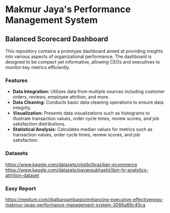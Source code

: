 # Makmur Jaya's Performance Management System

## Balanced Scorecard Dashboard
This repository contains a prototype dashboard aimed at providing insights into various aspects of organizational performance. The dashboard is designed to be compact yet informative, allowing CEOs and executives to monitor key metrics efficiently.

### Features

- **Data Integration:** Utilizes data from multiple sources including customer orders, reviews, employee attrition, and more.
- **Data Cleaning:** Conducts basic data cleaning operations to ensure data integrity.
- **Visualization:** Presents data visualizations such as histograms to illustrate transaction values, order cycle times, review scores, and job satisfaction distributions.
- **Statistical Analysis:** Calculates median values for metrics such as transaction values, order cycle times, review scores, and job satisfaction.

### Datasets
https://www.kaggle.com/datasets/olistbr/brazilian-ecommerce
https://www.kaggle.com/datasets/pavansubhasht/ibm-hr-analytics-attrition-dataset

### Easy Report
https://medium.com/@albarpambagio/enhancing-executive-effectiveness-makmur-jayas-performance-management-system-3066a89c40ca
